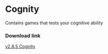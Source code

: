 # Cognity
Contains games that tests your cognitive ability

### Download link
[v2.8.5 Cognity](https://drive.google.com/open?id=19VAYrOEvn28MloKqEl_spHPKF4mnl7Aq)
